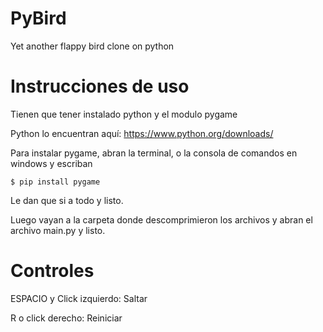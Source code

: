 # PyBird

Yet another flappy bird clone on python

# Instrucciones de uso

Tienen que tener instalado python y el modulo pygame

Python lo encuentran aquí: https://www.python.org/downloads/

Para instalar pygame, abran la terminal, o la consola de comandos en windows y escriban

`$ pip install pygame`

Le dan que si a todo y listo.

Luego vayan a la carpeta donde descomprimieron los archivos y abran el archivo main.py y listo.

# Controles

ESPACIO y Click izquierdo: Saltar

R o click derecho: Reiniciar
